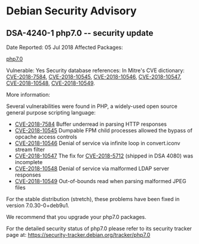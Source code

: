 
Debian Security Advisory
========================


DSA-4240-1 php7.0 -- security update
------------------------------------



Date Reported:
05 Jul 2018
Affected Packages:

[php7.0](https://packages.debian.org/src:php7.0)

Vulnerable:
Yes
Security database references:
In Mitre's CVE dictionary: [CVE-2018-7584](https://security-tracker.debian.org/tracker/CVE-2018-7584), [CVE-2018-10545](https://security-tracker.debian.org/tracker/CVE-2018-10545), [CVE-2018-10546](https://security-tracker.debian.org/tracker/CVE-2018-10546), [CVE-2018-10547](https://security-tracker.debian.org/tracker/CVE-2018-10547), [CVE-2018-10548](https://security-tracker.debian.org/tracker/CVE-2018-10548), [CVE-2018-10549](https://security-tracker.debian.org/tracker/CVE-2018-10549).  

More information:

Several vulnerabilities were found in PHP, a widely-used open source
general purpose scripting language:


* [CVE-2018-7584](https://security-tracker.debian.org/tracker/CVE-2018-7584)
Buffer underread in parsing HTTP responses
* [CVE-2018-10545](https://security-tracker.debian.org/tracker/CVE-2018-10545)
Dumpable FPM child processes allowed the bypass of opcache access
 controls
* [CVE-2018-10546](https://security-tracker.debian.org/tracker/CVE-2018-10546)
Denial of service via infinite loop in convert.iconv stream filter
* [CVE-2018-10547](https://security-tracker.debian.org/tracker/CVE-2018-10547)
The fix for [CVE-2018-5712](https://security-tracker.debian.org/tracker/CVE-2018-5712) (shipped in DSA 4080) was incomplete
* [CVE-2018-10548](https://security-tracker.debian.org/tracker/CVE-2018-10548)
Denial of service via malformed LDAP server responses
* [CVE-2018-10549](https://security-tracker.debian.org/tracker/CVE-2018-10549)
Out-of-bounds read when parsing malformed JPEG files


For the stable distribution (stretch), these problems have been fixed in
version 7.0.30-0+deb9u1.


We recommend that you upgrade your php7.0 packages.


For the detailed security status of php7.0 please refer to
its security tracker page at:
<https://security-tracker.debian.org/tracker/php7.0>






